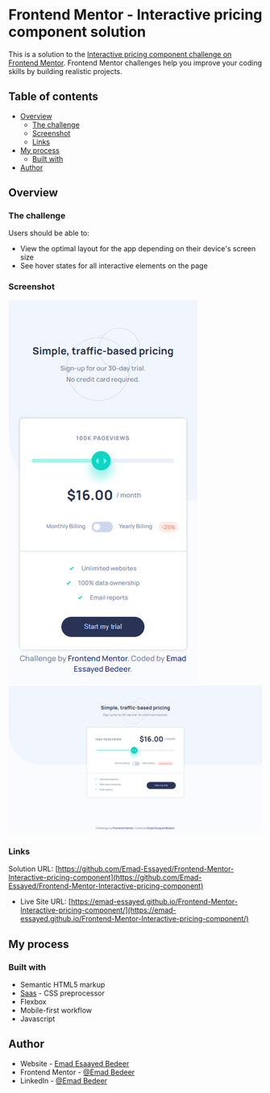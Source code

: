 # Frontend Mentor - Interactive pricing component solution

This is a solution to the [Interactive pricing component challenge on Frontend Mentor](https://www.frontendmentor.io/challenges/interactive-pricing-component-t0m8PIyY8). Frontend Mentor challenges help you improve your coding skills by building realistic projects.

## Table of contents

- [Overview](#overview)
  - [The challenge](#the-challenge)
  - [Screenshot](#screenshot)
  - [Links](#links)
- [My process](#my-process)
  - [Built with](#built-with)
- [Author](#author)

## Overview

### The challenge

Users should be able to:

- View the optimal layout for the app depending on their device's screen size
- See hover states for all interactive elements on the page

### Screenshot

![Mobile preview](./screenshots/mobile-design.png)
![Desktop design](./screenshots/desktop-design.png)

### Links

Solution URL: [https://github.com/Emad-Essayed/Frontend-Mentor-Interactive-pricing-component](https://github.com/Emad-Essayed/Frontend-Mentor-Interactive-pricing-component)

- Live Site URL: [https://emad-essayed.github.io/Frontend-Mentor-Interactive-pricing-component/](https://emad-essayed.github.io/Frontend-Mentor-Interactive-pricing-component/)

## My process

### Built with

- Semantic HTML5 markup
- [Saas](https://sass-lang.com/) - CSS preprocessor
- Flexbox
- Mobile-first workflow
- Javascript

## Author

- Website - [Emad Esaayed Bedeer](https://github.com/Emad-Essayed)
- Frontend Mentor - [@Emad Bedeer](https://www.frontendmentor.io/profile/Emad-Essayed)
- LinkedIn - [@Emad Bedeer](https://www.linkedin.com/in/emad-bedeer-4b1797106/)
